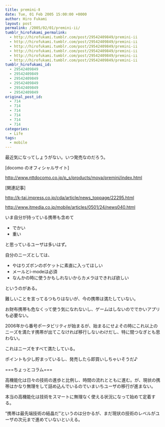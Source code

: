 ```yaml
---
title: premini-Ⅱ
date: Tue, 01 Feb 2005 15:00:00 +0000
author: Hiro Fukami
layout: post
permalink: /2005/02/01/premini-ii/
tumblr_hirofukami_permalink:
  - http://hirofukami.tumblr.com/post/29542409849/premini-ii
  - http://hirofukami.tumblr.com/post/29542409849/premini-ii
  - http://hirofukami.tumblr.com/post/29542409849/premini-ii
  - http://hirofukami.tumblr.com/post/29542409849/premini-ii
  - http://hirofukami.tumblr.com/post/29542409849/premini-ii
  - http://hirofukami.tumblr.com/post/29542409849/premini-ii
tumblr_hirofukami_id:
  - 29542409849
  - 29542409849
  - 29542409849
  - 29542409849
  - 29542409849
  - 29542409849
original_post_id:
  - 714
  - 714
  - 714
  - 714
  - 714
  - 714
categories:
  - Life
tags:
  - mobile
---
```

<div class="section">
  <p>
    最近気になってしょうがない。いつ発売なのだろう。
  </p>
  
  <p>
    [docomo のオフィシャルサイト]
  </p>
  
  <p>
    <a href="http://www.nttdocomo.co.jp/p_s/products/mova/premini/index.html" target="_blank"><a href="http://www.nttdocomo.co.jp/p_s/products/mova/premini/index.html" target="_blank">http://www.nttdocomo.co.jp/p_s/products/mova/premini/index.html</a></a>
  </p>
  
  <p>
    [関連記事]
  </p>
  
  <p>
    <a href="http://k-tai.impress.co.jp/cda/article/news_toppage/22295.html" target="_blank"><a href="http://k-tai.impress.co.jp/cda/article/news_toppage/22295.html" target="_blank">http://k-tai.impress.co.jp/cda/article/news_toppage/22295.html</a></a>
  </p>
  
  <p>
    <a href="http://www.itmedia.co.jp/mobile/articles/0501/24/news040.html" target="_blank"><a href="http://www.itmedia.co.jp/mobile/articles/0501/24/news040.html" target="_blank">http://www.itmedia.co.jp/mobile/articles/0501/24/news040.html</a></a>
  </p>
  
  <p>
    いま自分が持っている携帯も含めて
  </p>
  
  <ul>
    <li>
      でかい
    </li>
    <li>
      重い
    </li>
  </ul>
  
  <p>
    と思っているユーザは多いはず。
  </p>
  
  <p>
    自分のニーズとしては、
  </p>
  
  <ul>
    <li>
      やはりズボンのポケットに素直に入ってほしい
    </li>
    <li>
      メールとi-modeは必須
    </li>
    <li>
      なんかの時に使うかもしれないからカメラはできれば欲しい
    </li>
  </ul>
  
  <p>
    というのがある。
  </p>
  
  <p>
    難しいことを言ってるつもりはないが、今の携帯は満たしていない。
  </p>
  
  <p>
    お財布携帯も危なくって使う気になれないし、ゲームはしないのででかいアプリも必要ない。
  </p>
  
  <p>
    2006年から番号ポータビリティが始まるが、始まるにせよその時にこれ以上のニーズを満たす携帯が出てこなければ移行しないわけだし、特に間つなぎとも思わない。
  </p>
  
  <p>
    これはニーズをすべて満たしている。
  </p>
  
  <p>
    ポイントも少し貯まっているし、発売したら即買いしちゃいそうだ♪
  </p>
  
  <p>
    ===ちょっとコラム===
  </p>
  
  <p>
    高機能化は日々の技術の進歩と比例し、時間の流れとともに進む。が、現状の携帯はかなり無理をして詰め込んでいるのでいまいちユーザの移行が進まない。
  </p>
  
  <p>
    本当の高機能化は技術をスマートに無理なく使える状況になって始めて定着する。
  </p>
  
  <p>
    &#8220;携帯は最先端技術の結晶だ&#8221;というのは分かるが、まだ現状の技術のレベルがユーザの次元まで進めていないといえる。
  </p>
</div>